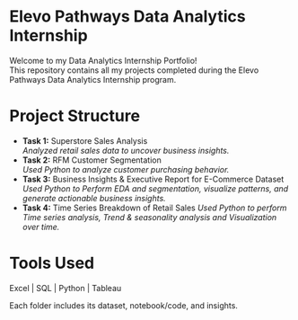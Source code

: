 # Elevo Pathways Data Analytics Internship

Welcome to my Data Analytics Internship Portfolio!  
This repository contains all my projects completed during the Elevo Pathways Data Analytics Internship program.

# Project Structure
- **Task 1:** Superstore Sales Analysis  
  *Analyzed retail sales data to uncover business insights.*
- **Task 2:** RFM Customer Segmentation  
  *Used Python to analyze customer purchasing behavior.*
- **Task 3:** Business Insights & Executive Report for E-Commerce Dataset
  *Used Python to Perform EDA and segmentation, visualize patterns, and generate actionable business insights.*
- **Task 4:** Time Series Breakdown of Retail Sales
  *Used Python to perform Time series analysis, Trend & seasonality analysis and Visualization over time.*

# Tools Used
Excel | SQL | Python | Tableau

Each folder includes its dataset, notebook/code, and insights.
